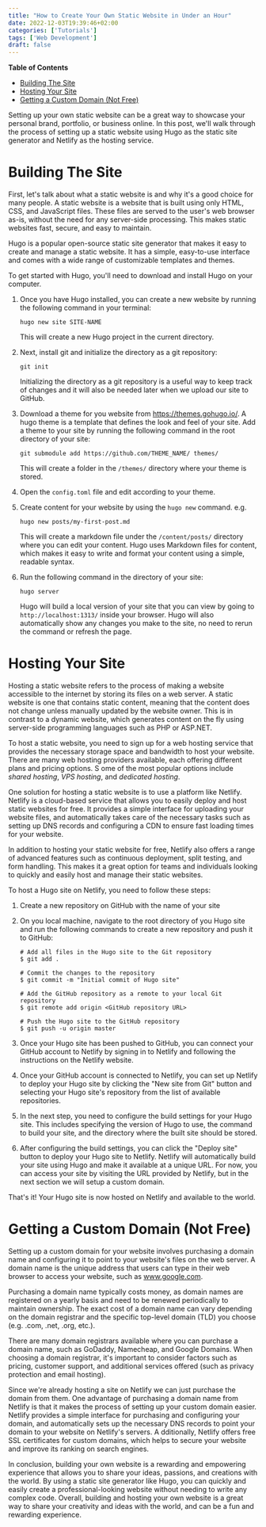 ```yaml
---
title: "How to Create Your Own Static Website in Under an Hour"
date: 2022-12-03T19:39:46+02:00
categories: ['Tutorials']
tags: ['Web Development']
draft: false
---
```


<!-- markdown-toc start - Don't edit this section. Run M-x markdown-toc-refresh-toc -->
**Table of Contents**

- [Building The Site](#building-the-site)
- [Hosting Your Site](#hosting-your-site)
- [Getting a Custom Domain (Not Free)](#getting-a-custom-domain-not-free)

<!-- markdown-toc end -->

Setting up your own static website can be a great way to showcase your personal brand, portfolio, or business online. 
In this post, we'll walk through the process of setting up a static website using Hugo as the static site generator and Netlify as the hosting service.

# Building The Site

First, let's talk about what a static website is and why it's a good choice for many people. 
A static website is a website that is built using only HTML, CSS, and JavaScript files. 
These files are served to the user's web browser as-is, without the need for any server-side processing. 
This makes static websites fast, secure, and easy to maintain.

Hugo is a popular open-source static site generator that makes it easy to create and manage a static website. 
It has a simple, easy-to-use interface and comes with a wide range of customizable templates and themes.

To get started with Hugo, you'll need to download and install Hugo on your computer.

1. Once you have Hugo installed, you can create a new website by running the following command in your terminal:
    ``` shell
    hugo new site SITE-NAME
    ```
    This will create a new Hugo project in the current directory.

2. Next, install git and initialize the directory as a git repository: 
    ``` shell
    git init
    ```
    Initializing the directory as a git repository is a useful way to keep track of changes and it will also be needed later when we upload our site to GitHub.

3. Download a theme for you website from https://themes.gohugo.io/. A hugo theme is a template that defines the look and feel of your site. Add a theme to your site by running the following command in the root directory of your site:
    ``` shell
    git submodule add https://github.com/THEME_NAME/ themes/
    ```
    This will create a folder in the `/themes/` directory where your theme is stored.

3. Open the `config.toml` file and edit according to your theme.

4. Create content for your website by using the `hugo new` command. e.g.
    ``` shell
    hugo new posts/my-first-post.md
    ```
    This will create a markdown file under the `/content/posts/` directory where you can edit your content. Hugo uses Markdown files for content, which makes it easy to write and format your content using a simple, readable syntax.

5. Run the following command in the directory of your site:
    ``` shell
    hugo server
    ```
    Hugo will build a local version of your site that you can view by going to `http://localhost:1313/` inside your browser. Hugo will also automatically show any changes you make to the site, no need to rerun the command or refresh the page.

# Hosting Your Site

Hosting a static website refers to the process of making a website accessible to the internet by storing its files on a web server. 
A static website is one that contains static content, meaning that the content does not change unless manually updated by the website owner. 
This is in contrast to a dynamic website, which generates content on the fly using server-side programming languages such as PHP or ASP.NET.

To host a static website, you need to sign up for a web hosting service that provides the necessary storage space and bandwidth to host your website. 
There are many web hosting providers available, each offering different plans and pricing options. S
ome of the most popular options include *shared hosting*, *VPS hosting*, and *dedicated hosting*.

One solution for hosting a static website is to use a platform like Netlify. 
Netlify is a cloud-based service that allows you to easily deploy and host static websites for free. 
It provides a simple interface for uploading your website files, and automatically takes care of the necessary tasks such as setting up DNS records and configuring a CDN to ensure fast loading times for your website.

In addition to hosting your static website for free, Netlify also offers a range of advanced features such as continuous deployment, split testing, and form handling. 
This makes it a great option for teams and individuals looking to quickly and easily host and manage their static websites.

To host a Hugo site on Netlify, you need to follow these steps:

1. Create a new repository on GitHub with the name of your site

2. On you local machine, navigate to the root directory of you Hugo site and run the following commands to create a new repository and push it to GitHub:

    ``` shell
    # Add all files in the Hugo site to the Git repository
    $ git add .

    # Commit the changes to the repository
    $ git commit -m "Initial commit of Hugo site"

    # Add the GitHub repository as a remote to your local Git repository
    $ git remote add origin <GitHub repository URL>

    # Push the Hugo site to the GitHub repository
    $ git push -u origin master
    ```

3. Once your Hugo site has been pushed to GitHub, you can connect your GitHub account to Netlify by signing in to Netlify and following the instructions on the Netlify website.

4. Once your GitHub account is connected to Netlify, you can set up Netlify to deploy your Hugo site by clicking the "New site from Git" button and selecting your Hugo site's repository from the list of available repositories.

5. In the next step, you need to configure the build settings for your Hugo site. This includes specifying the version of Hugo to use, the command to build your site, and the directory where the built site should be stored.

6. After configuring the build settings, you can click the "Deploy site" button to deploy your Hugo site to Netlify. Netlify will automatically build your site using Hugo and make it available at a unique URL. For now, you can access your site by visiting the URL provided by Netlify, but in the next section we will setup a custom domain.

That's it! Your Hugo site is now hosted on Netlify and available to the world.

# Getting a Custom Domain (Not Free)

Setting up a custom domain for your website involves purchasing a domain name and configuring it to point to your website's files on the web server. 
A domain name is the unique address that users can type in their web browser to access your website, such as www.google.com.

Purchasing a domain name typically costs money, as domain names are registered on a yearly basis and need to be renewed periodically to maintain ownership. 
The exact cost of a domain name can vary depending on the domain registrar and the specific top-level domain (TLD) you choose (e.g. .com, .net, .org, etc.).

There are many domain registrars available where you can purchase a domain name, such as GoDaddy, Namecheap, and Google Domains. 
When choosing a domain registrar, it's important to consider factors such as pricing, customer support, and additional services offered (such as privacy protection and email hosting).

Since we're already hosting a site on Netlify we can just purchase the domain from them. 
One advantage of purchasing a domain name from Netlify is that it makes the process of setting up your custom domain easier. 
Netlify provides a simple interface for purchasing and configuring your domain, and automatically sets up the necessary DNS records to point your domain to your website on Netlify's servers. A
dditionally, Netlify offers free SSL certificates for custom domains, which helps to secure your website and improve its ranking on search engines.


In conclusion, building your own website is a rewarding and empowering experience that allows you to share your ideas, passions, and creations with the world. 
By using a static site generator like Hugo, you can quickly and easily create a professional-looking website without needing to write any complex code.
Overall, building and hosting your own website is a great way to share your creativity and ideas with the world, and can be a fun and rewarding experience.
